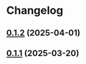 # Changelog

## [0.1.2](https://github.com/semiotic-ai/veemon/compare/decoder-v0.1.1...decoder-v0.1.2) (2025-04-01)

## [0.1.1](https://github.com/semiotic-ai/veemon/compare/decoder-v0.1.0...decoder-v0.1.1) (2025-03-20)

